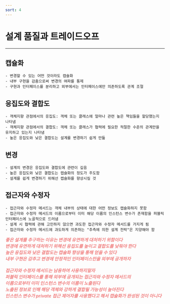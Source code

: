 ```yaml
---
sort: 4
---
```


# 설계 품질과 트레이드오프

---

## 캡슐화

    - 변경할 수 있는 어떤 것이라도 캡슐화
    - 내부 구현을 감춤으로써 변경의 여파를 통제
    - 구현과 인터페이스를 분리하고 외부에서는 인터페이스에만 의존하도록 관계 조절 

## 응집도와 결합도

    - 객체지향 관점에서의 응집도: 객체 또는 클래스에 얼마나 관련 높은 책임들을 할당했는지 나타냄
    - 객체지향 관점에서의 결합도: 객체 또는 클래스가 협력에 필요한 적절한 수준의 관계만을 유지하고 있는지 나타냄
    - 높은 응집도와 낮은 결합도는 설계를 변경하기 쉽게 만듦


## 변경

    - 설계의 변경은 응집도와 결합도에 관련이 깊음
    - 높은 응집도와 낮은 결합도는 캡슐화의 정도가 주도함
    - 설계를 쉽게 변경하기 위해선 캡슐화를 향상시킬 것

## 접근자와 수정자

    - 접근자와 수정자 메서드는 객체 내부의 상태에 대한 어떤 정보도 캡슐화하지 못함
    - 접근자와 수정자 메서드의 이름으로부터 이미 해당 이름의 인스턴스 변수가 존재함을 퍼블릭 인터페이스에 노골적으로 드러냄
    - 설계 시 협력에 관해 고민하지 않으면 과도한 접근자와 수정자 메서드를 가지게 됨
    - 접근자와 수정자 메서드에 과도하게 의존하는 "추측에 의한 설계 전락"은 지양해야 함

***<span style="color:#f08080">
좋은 설계를 추구하는 이유는 변경에 유연하게 대처하기 위함이다  
변경에 유연하게 대처하기 위해선 응집도를 높이고 결합도를 낮춰야 한다  
높은 응집도와 낮은 결합도는 캡슐화 향상을 통해 얻을 수 있다  
내부 구현은 감추고 변경에 안정적인 인터페이스만을 외부에 공개하자  
<br>
접근자와 수정자 메서드는 남용하여 사용하지말자  
퍼블릭 인터페이스를 통해 외부에 공개되는 접근자와 수정자 메서드의  
이름으로부터 이미 인스턴스 변수의 이름이 노출된다  
노출된 정보로 인해 해당 객체와 강하게 결합될 가능성이 높아진다  
인스턴스 변수가 private 접근 제어자를 사용했다고 해서 캡슐화가 완성된 것이 아니다  
</span>***
  

